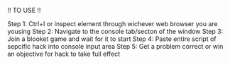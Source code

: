 !! TO USE !!

Step 1: Ctrl+I or inspect element through wichever web browser you are yousing
Step 2: Navigate to the console tab/secton of the window
Step 3: Join a blooket game and wait for it to start
Step 4: Paste entire script of sepcific hack into console input area
Step 5: Get a problem correct or win an objective for hack to take full effect
